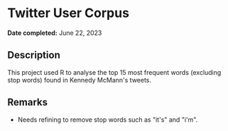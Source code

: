 <h1>Twitter User Corpus</h1>

<b>Date completed:</b> June 22, 2023 

<h2>Description</h2>
This project used R to analyse the top 15 most frequent words (excluding stop words) found in Kennedy McMann's tweets.

<h2>Remarks</h2>

- Needs refining to remove stop words such as "it's" and "i'm".
